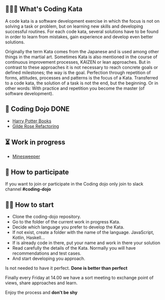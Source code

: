 ## 🤷🏻‍♂️ What's Coding Kata

A code kata is a software development exercise in which the focus is not on solving a task or problem, but on learning new skills and developing successful routines. For each code kata, several solutions have to be found in order to learn from mistakes, gain experience and develop even better solutions.

Originally the term Kata comes from the Japanese and is used among other things in the martial art. Sometimes Kata is also mentioned in the course of continuous improvement processes, KAIZEN or lean approaches. But in contrast to these approaches it is not necessary to reach concrete goals or defined milestones; the way is the goal. Perfection through repetition of forms, attitudes, processes and patterns is the focus of a Kata. Transferred to a code kata, the solution of a task is not the end, but the beginning. Or in other words: With practice and repetition you become the master (of software development).

## 🍺 Coding Dojo DONE

- [Harry Potter Books](https://github.com/ColbaTechnologies/HarryPotterKata)
- [Gilde Rose Refactoring](https://github.com/ColbaTechnologies/GildedRoseRefactoringKata)

## ⏳ Work in progress

- [Minesweeper](https://codingdojo.org/kata/Minesweeper/)

## 📨 How to participate

If you want to join or participate in the Coding dojo only join to slack channel **#coding-dojo**

## 🧙‍♂️ How to start

- Clone the coding-dojo repository.
- Go to the folder of the current work in progress Kata.
- Decide which language you prefer to develop the Kata.
- If not exist, create a folder with the name of the language. JavaScript, Kotlin, Haskell...
- If is already code in there, put your name and work in there your solution
- Read carefully the details of the Kata. Normally you will have recommendations and test cases.
- And start developing you approach.

Is not needed to have it perfect. **Done is better than perfect**

Finally every Friday at 14.00 we have a sort meeting to exchange point of views, share approaches and learn.

Enjoy the process and **don't be shy**
